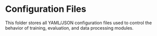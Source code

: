 # Configuration Files

This folder stores all YAML/JSON configuration files used to control the behavior of training, evaluation, and data processing modules.
